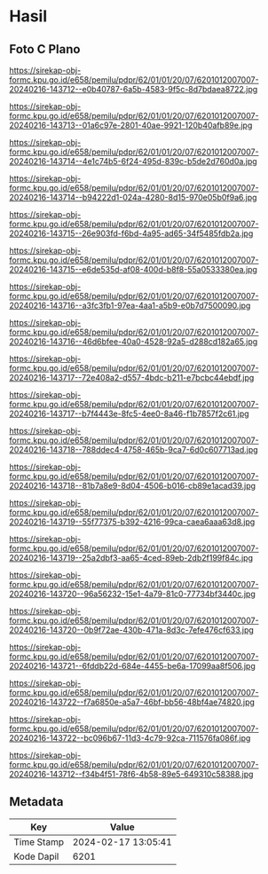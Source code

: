 # Hasil

## Foto C Plano

https://sirekap-obj-formc.kpu.go.id/e658/pemilu/pdpr/62/01/01/20/07/6201012007007-20240216-143712--e0b40787-6a5b-4583-9f5c-8d7bdaea8722.jpg

https://sirekap-obj-formc.kpu.go.id/e658/pemilu/pdpr/62/01/01/20/07/6201012007007-20240216-143713--01a6c97e-2801-40ae-9921-120b40afb89e.jpg

https://sirekap-obj-formc.kpu.go.id/e658/pemilu/pdpr/62/01/01/20/07/6201012007007-20240216-143714--4e1c74b5-6f24-495d-839c-b5de2d760d0a.jpg

https://sirekap-obj-formc.kpu.go.id/e658/pemilu/pdpr/62/01/01/20/07/6201012007007-20240216-143714--b94222d1-024a-4280-8d15-970e05b0f9a6.jpg

https://sirekap-obj-formc.kpu.go.id/e658/pemilu/pdpr/62/01/01/20/07/6201012007007-20240216-143715--26e903fd-f6bd-4a95-ad65-34f5485fdb2a.jpg

https://sirekap-obj-formc.kpu.go.id/e658/pemilu/pdpr/62/01/01/20/07/6201012007007-20240216-143715--e6de535d-af08-400d-b8f8-55a0533380ea.jpg

https://sirekap-obj-formc.kpu.go.id/e658/pemilu/pdpr/62/01/01/20/07/6201012007007-20240216-143716--a3fc3fb1-97ea-4aa1-a5b9-e0b7d7500090.jpg

https://sirekap-obj-formc.kpu.go.id/e658/pemilu/pdpr/62/01/01/20/07/6201012007007-20240216-143716--46d6bfee-40a0-4528-92a5-d288cd182a65.jpg

https://sirekap-obj-formc.kpu.go.id/e658/pemilu/pdpr/62/01/01/20/07/6201012007007-20240216-143717--72e408a2-d557-4bdc-b211-e7bcbc44ebdf.jpg

https://sirekap-obj-formc.kpu.go.id/e658/pemilu/pdpr/62/01/01/20/07/6201012007007-20240216-143717--b7f4443e-8fc5-4ee0-8a46-f1b7857f2c61.jpg

https://sirekap-obj-formc.kpu.go.id/e658/pemilu/pdpr/62/01/01/20/07/6201012007007-20240216-143718--788ddec4-4758-465b-9ca7-6d0c607713ad.jpg

https://sirekap-obj-formc.kpu.go.id/e658/pemilu/pdpr/62/01/01/20/07/6201012007007-20240216-143718--81b7a8e9-8d04-4506-b016-cb89e1acad39.jpg

https://sirekap-obj-formc.kpu.go.id/e658/pemilu/pdpr/62/01/01/20/07/6201012007007-20240216-143719--55f77375-b392-4216-99ca-caea6aaa63d8.jpg

https://sirekap-obj-formc.kpu.go.id/e658/pemilu/pdpr/62/01/01/20/07/6201012007007-20240216-143719--25a2dbf3-aa65-4ced-89eb-2db2f199f84c.jpg

https://sirekap-obj-formc.kpu.go.id/e658/pemilu/pdpr/62/01/01/20/07/6201012007007-20240216-143720--96a56232-15e1-4a79-81c0-77734bf3440c.jpg

https://sirekap-obj-formc.kpu.go.id/e658/pemilu/pdpr/62/01/01/20/07/6201012007007-20240216-143720--0b9f72ae-430b-471a-8d3c-7efe476cf633.jpg

https://sirekap-obj-formc.kpu.go.id/e658/pemilu/pdpr/62/01/01/20/07/6201012007007-20240216-143721--6fddb22d-684e-4455-be6a-17099aa8f506.jpg

https://sirekap-obj-formc.kpu.go.id/e658/pemilu/pdpr/62/01/01/20/07/6201012007007-20240216-143722--f7a6850e-a5a7-46bf-bb56-48bf4ae74820.jpg

https://sirekap-obj-formc.kpu.go.id/e658/pemilu/pdpr/62/01/01/20/07/6201012007007-20240216-143722--bc096b67-11d3-4c79-92ca-711576fa086f.jpg

https://sirekap-obj-formc.kpu.go.id/e658/pemilu/pdpr/62/01/01/20/07/6201012007007-20240216-143712--f34b4f51-78f6-4b58-89e5-649310c58388.jpg


## Metadata

| Key        | Value               |
| ---------- | ------------------- |
| Time Stamp | 2024-02-17 13:05:41 |
| Kode Dapil | 6201                |



